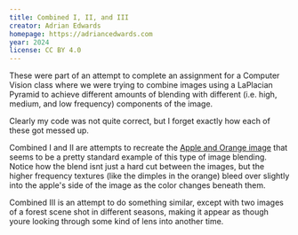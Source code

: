```yaml
---
title: Combined I, II, and III
creator: Adrian Edwards
homepage: https://adriancedwards.com
year: 2024
license: CC BY 4.0
---
```

These were part of an attempt to complete an assignment for a Computer Vision class where we were trying to combine images using a LaPlacian Pyramid to achieve different amounts of blending with different (i.e. high, medium, and low frequency) components of the image.

Clearly my code was not quite correct, but I forget exactly how each of these got messed up.

Combined I and II are attempts to recreate the [Apple and Orange image](https://becominghuman.ai/image-blending-using-laplacian-pyramids-2f8e9982077f) that seems to be a pretty standard example of this type of image blending. Notice how the blend isnt just a hard cut between the images, but the higher frequency textures (like the dimples in the orange) bleed over slightly into the apple's side of the image as the color changes beneath them.

Combined III is an attempt to do something similar, except with two images of a forest scene shot in different seasons, making it appear as though youre looking through some kind of lens into another time.